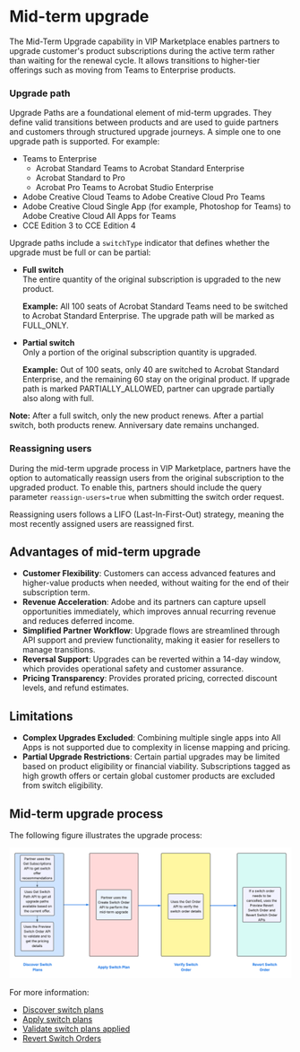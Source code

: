 # Mid-term upgrade

The Mid-Term Upgrade capability in VIP Marketplace enables partners to upgrade customer's product subscriptions during the active term rather than waiting for the renewal cycle.  It allows transitions to higher-tier offerings such as moving from Teams to Enterprise products.

### Upgrade path

Upgrade Paths are a foundational element of mid-term upgrades. They define valid transitions between products and are used to guide partners and customers through structured upgrade journeys. A simple one to one upgrade path is supported. For example:

- Teams to Enterprise
  - Acrobat Standard Teams to Acrobat Standard Enterprise
  - Acrobat Standard to Pro
  - Acrobat Pro Teams to Acrobat Studio Enterprise
- Adobe Creative Cloud Teams to Adobe Creative Cloud Pro Teams
- Adobe Creative Cloud Single App (for example, Photoshop for Teams) to Adobe Creative Cloud All Apps for Teams
- CCE Edition 3 to CCE Edition 4

Upgrade paths include a `switchType` indicator that defines whether the upgrade must be full or can be partial:

- **Full switch**  
  The entire quantity of the original subscription is upgraded to the new product.

  **Example:** All 100 seats of Acrobat Standard Teams need to be switched to Acrobat Standard Enterprise.
  The upgrade path will be marked as FULL_ONLY.

- **Partial switch**  
  Only a portion of the original subscription quantity is upgraded.  

  **Example:** Out of 100 seats, only 40 are switched to Acrobat Standard Enterprise, and the remaining 60 stay on the original product.
  If upgrade path is marked PARTIALLY_ALLOWED, partner can upgrade partially also along with full.

**Note:** After a full switch, only the new product renews. After a partial switch, both products renew. Anniversary date remains unchanged.

### Reassigning users

During the mid-term upgrade process in VIP Marketplace, partners have the option to automatically reassign users from the original subscription to the upgraded product. To enable this, partners should include the query parameter `reassign-users=true` when submitting the switch order request.

Reassigning users follows a LIFO (Last-In-First-Out) strategy, meaning the most recently assigned users are reassigned first.

## Advantages of mid-term upgrade

- **Customer Flexibility**: Customers can access advanced features and higher-value products when needed, without waiting for the end of their subscription term.
- **Revenue Acceleration**: Adobe and its partners can capture upsell opportunities immediately, which improves annual recurring revenue and reduces deferred income.
- **Simplified Partner Workflow**: Upgrade flows are streamlined through API support and preview functionality, making it easier for resellers to manage transitions.
- **Reversal Support**: Upgrades can be reverted within a 14-day window, which provides operational safety and customer assurance.
- **Pricing Transparency**: Provides prorated pricing, corrected discount levels, and refund estimates.

## Limitations

- **Complex Upgrades Excluded**: Combining multiple single apps into All Apps is not supported due to complexity in license mapping and pricing.
- **Partial Upgrade Restrictions**: Certain partial upgrades may be limited based on product eligibility or financial viability. Subscriptions tagged as high growth offers or certain global customer products are excluded from switch eligibility.

## Mid-term upgrade process

The following figure illustrates the upgrade process:

![Mid-term upgrade process](../image/mid-term.png)

For more information:

- [Discover switch plans](./apis.md#discover-upgrade-path)
- [Apply switch plans](./apis.md#apply-switch-plan)
- [Validate switch plans applied](./apis.md#verify-switch-order)
- [Revert Switch Orders](./apis.md#revert-swith-order)
